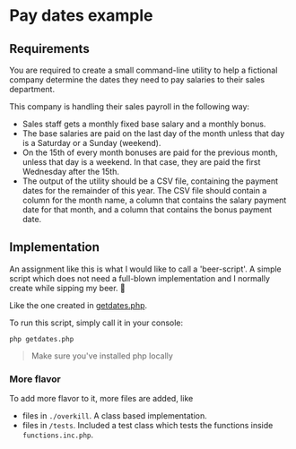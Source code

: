 # Pay dates example

## Requirements

You are required to create a small command-line utility to help a fictional company determine the dates they need to pay
salaries to their sales department.

This company is handling their sales payroll in the following way:

* Sales staff gets a monthly fixed base salary and a monthly bonus.
* The base salaries are paid on the last day of the month unless that day is a Saturday or a Sunday (weekend).
* On the 15th of every month bonuses are paid for the previous month, unless that day is a weekend. In that case, they
  are paid the first Wednesday after the 15th.
* The output of the utility should be a CSV file, containing the payment dates for the remainder of this year. The CSV
  file should contain a column for the month name, a column that contains the salary payment date for that month, and a
  column that contains the bonus payment date.

## Implementation
An assignment like this is what I would like to call a 'beer-script'. 
A simple script which does not need a full-blown implementation and I normally create while sipping my beer. 🍺

Like the one created in [getdates.php](./getdates.php).

To run this script, simply call it in your console:

```shell
php getdates.php
```

> Make sure you've installed php locally

### More flavor

To add more flavor to it, more files are added, like
* files in `./overkill`. A class based implementation.
* files in `/tests`. Included a test class which tests the functions inside `functions.inc.php`.

